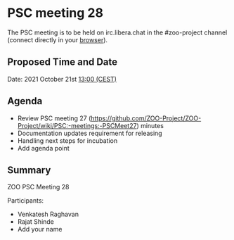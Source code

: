 
# PSC meeting 28

The PSC meeting is to be held on irc.libera.chat in the #zoo-project channel (connect directly in your [browser](https://web.libera.chat/?channels=#zoo-project)).

## Proposed Time and Date

Date: 2021 October 21st [13:00 (CEST)](https://www.timeanddate.com/worldclock/fixedtime.html?msg=ZOO-PSC+Meeting&iso=20211021T13&p1=1263&ah=1)

## Agenda

* Review PSC meeting 27 (https://github.com/ZOO-Project/ZOO-Project/wiki/PSC:-meetings:-PSCMeet27) minutes
* Documentation updates requirement for releasing
* Handling next steps for incubation
* Add agenda point

## Summary

ZOO PSC Meeting 28

Participants:

* Venkatesh Raghavan
* Rajat Shinde
* Add your name



